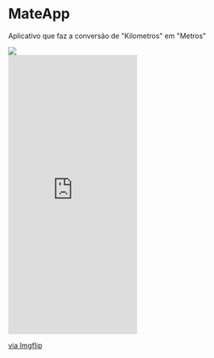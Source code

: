 # MateApp
Aplicativo que faz a conversão de "Kilometros" em "Metros"

<html>
<img src="https://ik.imagekit.io/761dmgtoep/MateImage_w8zYI1K1w.png">
</html>


<div style="width:260px;max-width:100%;"><div style="height:0;padding-bottom:216.54%;position:relative;"><iframe width="260" height="563" style="position:absolute;top:0;left:0;width:100%;height:100%;" frameBorder="0" src="https://imgflip.com/embed/4ilfvq"></iframe></div><p><a href="https://imgflip.com/gif/4ilfvq">via Imgflip</a></p></div>
